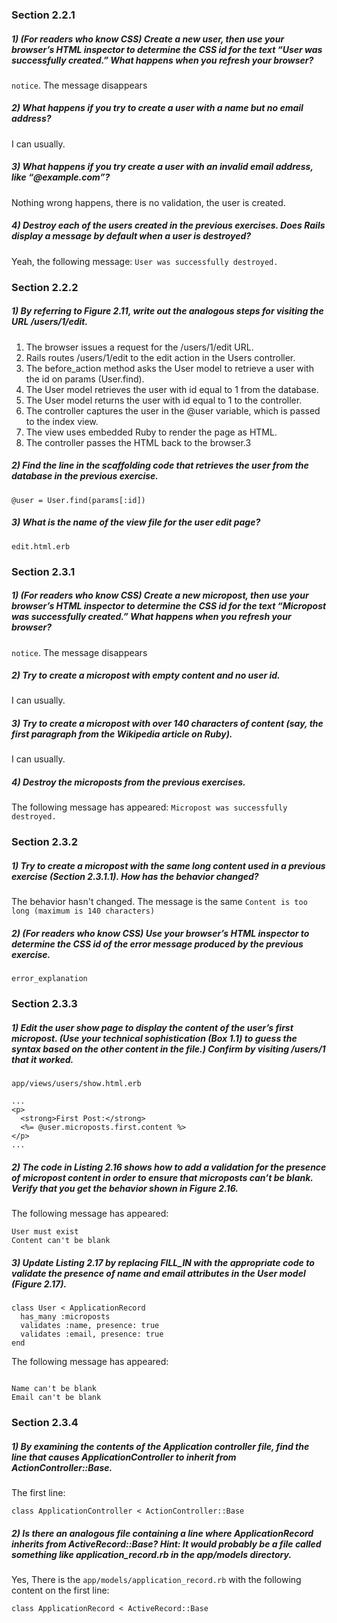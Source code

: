 ### Section 2.2.1

##### 1) (For readers who know CSS) Create a new user, then use your browser’s HTML inspector to determine the CSS id for the text “User was successfully created.” What happens when you refresh your browser?

`notice`. The message disappears

##### 2) What happens if you try to create a user with a name but no email address?

I can usually.

##### 3) What happens if you try create a user with an invalid email address, like “@example.com”?

Nothing wrong happens, there is no validation, the user is created.

##### 4) Destroy each of the users created in the previous exercises. Does Rails display a message by default when a user is destroyed?

Yeah, the following message: `User was successfully destroyed.`

### Section 2.2.2

##### 1) By referring to Figure 2.11, write out the analogous steps for visiting the URL /users/1/edit.


1) The browser issues a request for the /users/1/edit URL.
2) Rails routes /users/1/edit to the edit action in the Users controller.
3) The before_action method asks the User model to retrieve a user with the id on params (User.find).
4) The User model retrieves the user with id equal to 1 from the database.
5) The User model returns the user with id equal to 1 to the controller.
6) The controller captures the user in the @user variable, which is passed to the index view.
7) The view uses embedded Ruby to render the page as HTML.
8) The controller passes the HTML back to the browser.3

##### 2) Find the line in the scaffolding code that retrieves the user from the database in the previous exercise.

```
@user = User.find(params[:id])
```

##### 3) What is the name of the view file for the user edit page?

`edit.html.erb`


### Section 2.3.1

##### 1) (For readers who know CSS) Create a new micropost, then use your browser’s HTML inspector to determine the CSS id for the text “Micropost was successfully created.” What happens when you refresh your browser?

`notice`. The message disappears

##### 2) Try to create a micropost with empty content and no user id.

I can usually.

##### 3) Try to create a micropost with over 140 characters of content (say, the first paragraph from the Wikipedia article on Ruby).

I can usually.

##### 4) Destroy the microposts from the previous exercises.

The following message has appeared: `Micropost was successfully destroyed.`


### Section 2.3.2

##### 1) Try to create a micropost with the same long content used in a previous exercise (Section 2.3.1.1). How has the behavior changed?

The behavior hasn't changed. The message is the same `Content is too long (maximum is 140 characters)`

##### 2) (For readers who know CSS) Use your browser’s HTML inspector to determine the CSS id of the error message produced by the previous exercise.

`error_explanation`


### Section 2.3.3

##### 1) Edit the user show page to display the content of the user’s first micropost. (Use your technical sophistication (Box 1.1) to guess the syntax based on the other content in the file.) Confirm by visiting /users/1 that it worked.

`app/views/users/show.html.erb`

```
...
<p>
  <strong>First Post:</strong>
  <%= @user.microposts.first.content %>
</p>
...
```

##### 2) The code in Listing 2.16 shows how to add a validation for the presence of micropost content in order to ensure that microposts can’t be blank. Verify that you get the behavior shown in Figure 2.16.

The following message has appeared:

```
User must exist
Content can't be blank
```

##### 3) Update Listing 2.17 by replacing FILL_IN with the appropriate code to validate the presence of name and email attributes in the User model (Figure 2.17).

```
class User < ApplicationRecord
  has_many :microposts
  validates :name, presence: true
  validates :email, presence: true
end
```

The following message has appeared:

```

Name can't be blank
Email can't be blank
```


### Section 2.3.4

##### 1) By examining the contents of the Application controller file, find the line that causes ApplicationController to inherit from ActionController::Base.

The first line:

```
class ApplicationController < ActionController::Base
```

##### 2) Is there an analogous file containing a line where ApplicationRecord inherits from ActiveRecord::Base? Hint: It would probably be a file called something like application_record.rb in the app/models directory.


Yes, There is the `app/models/application_record.rb` with the following content on the first line:

```
class ApplicationRecord < ActiveRecord::Base
```
